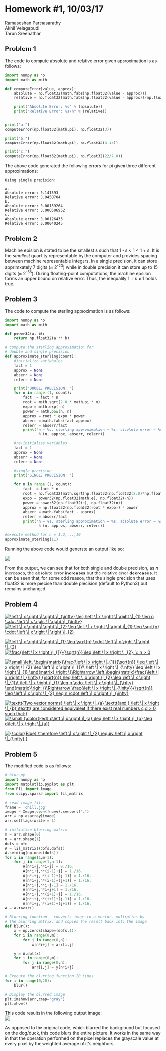 # Homework #1, 10/03/17
Ramaseshan Parthasarathy  
Akhil Velagapudi  
Tarun Sreenathan  

## Problem 1

The code to compute absolute and relative error given approximation is as follows:
```python
import numpy as np
import math as math

def computeError(value, approx):
	absolute = np.float32(math.fabs(np.float32(value - approx)))
	relative = np.float32(math.fabs(np.float32(value - approx))/np.float32(math.fabs(value)))

	print("Absolute Error: %s" % (absolute))
	print("Relative Error: %s\n" % (relative))


print("a.")
computeError(np.float32(math.pi), np.float32(3))

print("b.")
computeError(np.float32(math.pi), np.float32(3.14))

print("c.")
computeError(np.float32(math.pi), np.float32(22/7.0))
```

The above code generated the following errors for pi given three different approximations:
```
Using single precision:

a.
Absolute error: 0.141593
Relative error: 0.0450704
b.
Absolute error: 0.00159264
Relative error: 0.000506952
c.
Absolute error: 0.00126433
Relative error: 0.00040245
```

## Problem 2

Machine epislon is stated to be the smallest &epsilon; such that 1 - &epsilon; < 1 < 1 + &epsilon;. It is the _smallest_ quantity representable by the computer and provides spacing between machine representable integers. In a single precision, it can store apprimxately 7 digits (&asymp; 2<sup>-23</sup>) while in double precision it can store up to 15 digits (&asymp; 2<sup>-56</sup>). During floating-point computations, the machine epsilon forms an upper bound on relative error. Thus, the inequality 1 + &epsilon; ≠ 1 holds true. 

## Problem 3
The code to compute the sterling  approximation is as follows:

```python
import numpy as np
import math as math

def power32(a, b):
	return np.float32(a ** b)

# compute the sterling approximation for 
# double and single precision
def approximate_sterling(count):
	#initialize variabales
	fact = 1
	approx = None
	abserr = None
	relerr = None

	print("DOUBLE PRECISION: ")
	for n in range (1, count):
		fact  = fact * n
		root = math.sqrt(2.0 * math.pi * n)
		expo = math.exp(-n)
		power = math.pow(n, n)
		approx = root * expo * power
		abserr = math.fabs(fact-approx)
		relerr = abserr/fact
		print("n = %s, sterling approximation = %s, absolute error = %s, relative error = %s" 
			   % (n, approx, abserr, relerr))

	#re-initialize variables
	fact = 1
	approx = None
	abserr = None
	relerr = None

	#single precision
	print("SINGLE PRECISION: ")
	
	for n in range (1, count):
		fact  = fact * n
		root = np.float32(math.sqrt(np.float32(np.float32(2.0)*np.float32(math.pi))*np.float32(n)))
		expo = power32(np.float32(math.e), np.float32(-n))
		power = power32(np.float32(n), np.float32(n))
		approx = np.float32(np.float32(root * expo)) * power
		abserr = math.fabs(fact - approx)
		relerr = abserr/fact
		print("n = %s, sterling approximation = %s, absolute error = %s, relative error = %s" 
			   % (n, approx, abserr, relerr))

#execute method for n = 1,2,...,10
approximate_sterling(11)
```

Running the above code would generate an output like so:

<img src = "../hw-1/sterling.png">

From the output, we can see that for both single and double precision, as *n* increases, the absolute error **increases** but the relative error **decreases**. It can be seen that, for some odd reason, that the single precision that uses float32 is more precise than double precision (default to Python3) but remains unchanged. 

## Problem 4 

<a href="https://www.codecogs.com/eqnedit.php?latex=\inline&space;\left&space;\|&space;x&space;\right&space;\|&space;\right&space;\|_{\infty}&space;\leq&space;\left&space;\|&space;x&space;\right&space;\|&space;\right&space;\|_{1}&space;\leq&space;n&space;\cdot&space;\left&space;\|&space;x&space;\right&space;\|&space;\right&space;\|_{\infty}" target="_blank"><img src="https://latex.codecogs.com/gif.latex?\inline&space;\left&space;\|&space;x&space;\right&space;\|&space;\right&space;\|_{\infty}&space;\leq&space;\left&space;\|&space;x&space;\right&space;\|&space;\right&space;\|_{1}&space;\leq&space;n&space;\cdot&space;\left&space;\|&space;x&space;\right&space;\|&space;\right&space;\|_{\infty}" title="\left \| x \right \| \right \|_{\infty} \leq \left \| x \right \| \right \|_{1} \leq n \cdot \left \| x \right \| \right \|_{\infty}" /></a>  
<a href="https://www.codecogs.com/eqnedit.php?latex=\inline&space;\left&space;\|&space;x&space;\right&space;\|&space;\right&space;\|_{2}&space;\leq&space;\left&space;\|&space;x&space;\right&space;\|&space;\right&space;\|_{1}&space;\leq&space;\sqrt{n}&space;\cdot&space;\left&space;\|&space;x&space;\right&space;\|&space;\right&space;\|_{2}" target="_blank"><img src="https://latex.codecogs.com/gif.latex?\inline&space;\left&space;\|&space;x&space;\right&space;\|&space;\right&space;\|_{2}&space;\leq&space;\left&space;\|&space;x&space;\right&space;\|&space;\right&space;\|_{1}&space;\leq&space;\sqrt{n}&space;\cdot&space;\left&space;\|&space;x&space;\right&space;\|&space;\right&space;\|_{2}" title="\left \| x \right \| \right \|_{2} \leq \left \| x \right \| \right \|_{1} \leq \sqrt{n} \cdot \left \| x \right \| \right \|_{2}" /></a>



<a href="https://www.codecogs.com/eqnedit.php?latex=\inline&space;\left&space;\|&space;x&space;\right&space;\|&space;\right&space;\|_{1}&space;\leq&space;\sqrt{n}&space;\cdot&space;\left&space;\|&space;x&space;\right&space;\|&space;\right&space;\|_{2}" target="_blank"><img src="https://latex.codecogs.com/gif.latex?\inline&space;\left&space;\|&space;x&space;\right&space;\|&space;\right&space;\|_{1}&space;\leq&space;\sqrt{n}&space;\cdot&space;\left&space;\|&space;x&space;\right&space;\|&space;\right&space;\|_{2}" title="\left \| x \right \| \right \|_{1} \leq \sqrt{n} \cdot \left \| x \right \| \right \|_{2}" /></a>  
<a href="https://www.codecogs.com/eqnedit.php?latex=\inline&space;\frac{\left&space;\|&space;x&space;\right&space;\|_{1}}{\sqrt{n}}&space;\leq&space;\left&space;\|&space;x&space;\right&space;\|_{2},&space;\:&space;n&space;>&space;0" target="_blank"><img src="https://latex.codecogs.com/gif.latex?\inline&space;\frac{\left&space;\|&space;x&space;\right&space;\|_{1}}{\sqrt{n}}&space;\leq&space;\left&space;\|&space;x&space;\right&space;\|_{2},&space;\:&space;n&space;>&space;0" title="\frac{\left \| x \right \|_{1}}{\sqrt{n}} \leq \left \| x \right \|_{2}, \: n > 0" /></a>



<a href="https://www.codecogs.com/eqnedit.php?latex=\inline&space;\small&space;\left.&space;\begin{matrix}\frac{\left&space;\|&space;x&space;\right&space;\|_{1}}{\sqrt{n}}&space;\leq&space;\left&space;\|&space;x&space;\right&space;\|_{2}&space;\leq&space;\left&space;\|&space;x&space;\right&space;\|_{1}\\&space;\left&space;\|&space;x&space;\right&space;\|_{\infty}&space;\leq&space;\left&space;\|&space;x&space;\right&space;\|_{1}&space;\end{matrix}&space;\right&space;\}\Rightarrow&space;\left.\begin{matrix}\frac{\left&space;\|&space;x&space;\right&space;\|_{\infty}}{\sqrt{n}}&space;\leq&space;\left&space;\|&space;x&space;\right&space;\|_{2}&space;\leq&space;\left&space;\|&space;x&space;\right&space;\|_{1}\\&space;\left&space;\|&space;x&space;\right&space;\|_{1}&space;\leq&space;n&space;\cdot&space;\left&space;\|&space;x&space;\right&space;\|_{\infty}&space;\end{matrix}\right&space;\}\Rightarrow&space;\frac{\left&space;\|&space;x&space;\right&space;\|_{\infty}}{\sqrt{n}}&space;\leq&space;\left&space;\|&space;x&space;\right&space;\|_{2}&space;\leq&space;n&space;\cdot&space;\left&space;\|&space;x&space;\right&space;\|_{\infty}" target="_blank"><img src="https://latex.codecogs.com/gif.latex?\inline&space;\small&space;\left.&space;\begin{matrix}\frac{\left&space;\|&space;x&space;\right&space;\|_{1}}{\sqrt{n}}&space;\leq&space;\left&space;\|&space;x&space;\right&space;\|_{2}&space;\leq&space;\left&space;\|&space;x&space;\right&space;\|_{1}\\&space;\left&space;\|&space;x&space;\right&space;\|_{\infty}&space;\leq&space;\left&space;\|&space;x&space;\right&space;\|_{1}&space;\end{matrix}&space;\right&space;\}\Rightarrow&space;\left.\begin{matrix}\frac{\left&space;\|&space;x&space;\right&space;\|_{\infty}}{\sqrt{n}}&space;\leq&space;\left&space;\|&space;x&space;\right&space;\|_{2}&space;\leq&space;\left&space;\|&space;x&space;\right&space;\|_{1}\\&space;\left&space;\|&space;x&space;\right&space;\|_{1}&space;\leq&space;n&space;\cdot&space;\left&space;\|&space;x&space;\right&space;\|_{\infty}&space;\end{matrix}\right&space;\}\Rightarrow&space;\frac{\left&space;\|&space;x&space;\right&space;\|_{\infty}}{\sqrt{n}}&space;\leq&space;\left&space;\|&space;x&space;\right&space;\|_{2}&space;\leq&space;n&space;\cdot&space;\left&space;\|&space;x&space;\right&space;\|_{\infty}" title="\small \left. \begin{matrix}\frac{\left \| x \right \|_{1}}{\sqrt{n}} \leq \left \| x \right \|_{2} \leq \left \| x \right \|_{1}\\ \left \| x \right \|_{\infty} \leq \left \| x \right \|_{1} \end{matrix} \right \}\Rightarrow \left.\begin{matrix}\frac{\left \| x \right \|_{\infty}}{\sqrt{n}} \leq \left \| x \right \|_{2} \leq \left \| x \right \|_{1}\\ \left \| x \right \|_{1} \leq n \cdot \left \| x \right \|_{\infty} \end{matrix}\right \}\Rightarrow \frac{\left \| x \right \|_{\infty}}{\sqrt{n}} \leq \left \| x \right \|_{2} \leq n \cdot \left \| x \right \|_{\infty}" /></a>  

<a href="https://www.codecogs.com/eqnedit.php?latex=\inline&space;\texttt{Two&space;vector&space;norms}&space;\left&space;\|&space;x&space;\right&space;\|_{a}&space;\texttt{and&space;}&space;\left&space;\|&space;x&space;\right&space;\|_{b}&space;\texttt{&space;are&space;considered&space;equivalent&space;if&space;there&space;exist&space;real&space;numbers&space;c,d&space;>&space;0&space;such&space;that:}" target="_blank"><img src="https://latex.codecogs.com/gif.latex?\inline&space;\texttt{Two&space;vector&space;norms}&space;\left&space;\|&space;x&space;\right&space;\|_{a}&space;\texttt{and&space;}&space;\left&space;\|&space;x&space;\right&space;\|_{b}&space;\texttt{&space;are&space;considered&space;equivalent&space;if&space;there&space;exist&space;real&space;numbers&space;c,d&space;>&space;0&space;such&space;that:}" title="\texttt{Two vector norms} \left \| x \right \|_{a} \texttt{and } \left \| x \right \|_{b} \texttt{ are considered equivalent if there exist real numbers c,d > 0 such that:}" /></a>  
<a href="https://www.codecogs.com/eqnedit.php?latex=\inline&space;\dpi{120}&space;\small&space;{\color{Red}&space;c\left&space;\|&space;x&space;\right&space;\|_{a}&space;\leq&space;\left&space;\|&space;x&space;\right&space;\|_{b}&space;\leq&space;d\left&space;\|&space;x&space;\right&space;\|_{a}}" target="_blank"><img src="https://latex.codecogs.com/gif.latex?\inline&space;\dpi{120}&space;\small&space;{\color{Red}&space;c\left&space;\|&space;x&space;\right&space;\|_{a}&space;\leq&space;\left&space;\|&space;x&space;\right&space;\|_{b}&space;\leq&space;d\left&space;\|&space;x&space;\right&space;\|_{a}}" title="\small {\color{Red} c\left \| x \right \|_{a} \leq \left \| x \right \|_{b} \leq d\left \| x \right \|_{a}}" /></a>  

<a href="https://www.codecogs.com/eqnedit.php?latex=\inline&space;{\color{Blue}&space;\therefore&space;\left&space;\|&space;x&space;\right&space;\|_{2}&space;\equiv&space;\left&space;\|&space;x&space;\right&space;\|_{\infty}&space;}" target="_blank"><img src="https://latex.codecogs.com/gif.latex?\inline&space;{\color{Blue}&space;\therefore&space;\left&space;\|&space;x&space;\right&space;\|_{2}&space;\equiv&space;\left&space;\|&space;x&space;\right&space;\|_{\infty}&space;}" title="{\color{Blue} \therefore \left \| x \right \|_{2} \equiv \left \| x \right \|_{\infty} }" /></a>


## Problem 5

The modified code is as follows:

```python
# blur.py
import numpy as np
import matplotlib.pyplot as plt
from PIL import Image
from scipy.sparse import lil_matrix

# read image file
fname = 'chill.jpg'
image = Image.open(fname).convert("L")
arr = np.asarray(image)
arr.setflags(write = 1)

# initialize blurring matrix
m = arr.shape[0]
n = arr.shape[1]
dofs = m*n
A = lil_matrix((dofs,dofs))
A.setdiag(np.ones(dofs))
for i in range(1,m-1):
    for j in range(1,n-1):
        A[n*i+j,n*i+j] = 8./16.
        A[n*i+j,n*(i-1)+j] = 1./16.
        A[n*i+j,n*(i-1)+(j-1)] = 1./16.
        A[n*i+j,n*(i-1)+(j+1)] = 1./16.
        A[n*i+j,n*i+j-1] = 1./16.
        A[n*i+j,n*i+j+1] = 1./16.
        A[n*i+j,n*(i+1)+j] = 1./16.
        A[n*i+j,n*(i+1)+(j-1)] = 1./16.
        A[n*i+j,n*(i+1)+(j+1)] = 1./16.
A = A.tocsr()

# Blurring function - converts image to a vector, multiplies by
# the blurring matrix, and copies the result back into the image
def blur():
    x = np.zeros(shape=(dofs,1))
    for i in range(0,m):
        for j in range(0,n):
            x[n*i+j] = arr[i,j]

    y = A.dot(x)
    for i in range(0,m):
        for j in range(0,n):
            arr[i,j] = y[n*i+j]

# Execute the blurring function 20 times
for i in range(0,20):
    blur()

# Display the blurred image
plt.imshow(arr,cmap='gray')
plt.show()
```

This code results in the following output image:   
<img src = "../hw-1/blur.png">

As opposed to the original code, which blurred the background but focused on the dog/duck, this code blurs the entire picture. It works in the same way in that the operation performed on the pixel replaces the grayscale value at every pixel by the weighted average of it's neighbors.  